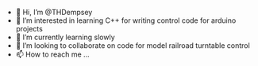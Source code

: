 - 👋 Hi, I’m @THDempsey
- 👀 I’m interested in learning C++ for writing control code for arduino projects
- 🌱 I’m currently learning slowly
- 💞️ I’m looking to collaborate on code for model railroad turntable control
- 📫 How to reach me ...

<!---
THDempsey/THDempsey is a ✨ special ✨ repository because its `README.md` (this file) appears on your GitHub profile.
You can click the Preview link to take a look at your changes.
--->
